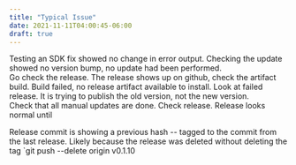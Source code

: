 ```yaml
---
title: "Typical Issue"
date: 2021-11-11T04:00:45-06:00
draft: true
---
```


Testing an SDK fix showed no change in error output. Checking the update showed no version bump, no update had been performed.  
Go check the release. The release shows up on github, check the artifact build. Build failed, no release artifact available to install. Look at failed release. It is trying to publish the old version, not the new version.  
Check that all manual updates are done. Check release. Release looks normal until

Release commit is showing a previous hash -- tagged to the commit from the last release. Likely because the release was deleted without deleting the tag `git push --delete origin v0.1.10